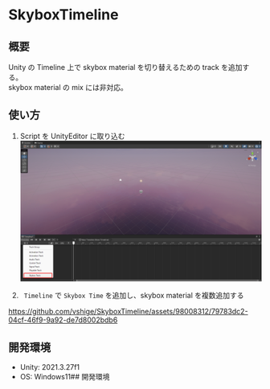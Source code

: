 # SkyboxTimeline

## 概要

Unity の Timeline 上で skybox material を切り替えるための track を追加する。  
skybox material の mix には非対応。

## 使い方

1. Script を UnityEditor に取り込む
   ![](./images/1.png)

2. ` Timeline` で `Skybox Time` を追加し、skybox material を複数追加する


https://github.com/vshige/SkyboxTimeline/assets/98008312/79783dc2-04cf-46f9-9a92-de7d8002bdb6


## 開発環境

-   Unity: 2021.3.27f1
-   OS: Windows11## 開発環境
